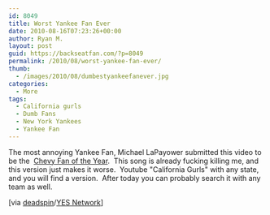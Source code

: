 ```yaml
---
id: 8049
title: Worst Yankee Fan Ever
date: 2010-08-16T07:23:26+00:00
author: Ryan M.
layout: post
guid: https://backseatfan.com/?p=8049
permalink: /2010/08/worst-yankee-fan-ever/
thumb:
  - /images/2010/08/dumbestyankeefanever.jpg
categories:
  - More
tags:
  - California gurls
  - Dumb Fans
  - New York Yankees
  - Yankee Fan
---
```


<div class="entry">
  <p>
  </p>

  <p>
    The most annoying Yankee Fan, Michael LaPayower submitted this video to be the  <a href="https://www.myyesnetwork.com/fanoftheyear/go/video/view?vid_id=1273268">Chevy Fan of the Year</a>.  This song is already fucking killing me, and this version just makes it worse.  Youtube "California Gurls" with any state, and you will find a version.  After today you can probably search it with any team as well.
  </p>

  <p>
    [via <a href="https://deadspin.com/5612847/big-yankees-fan-inspired-by-katy-perry-humiliates-a-franchise">deadspin</a>/<a href="https://www.myyesnetwork.com/fanoftheyear/go/video/view?vid_id=1273268">YES Network</a>]
  </p>
</div>
